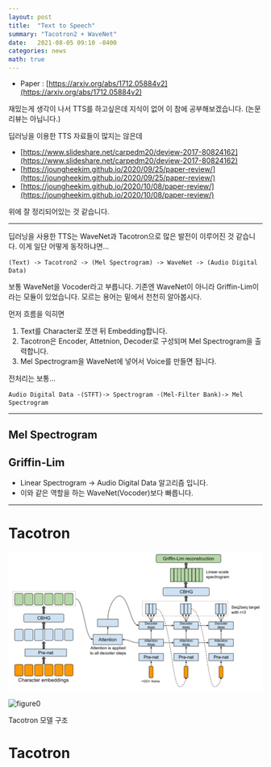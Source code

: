 ```yaml
---
layout: post
title:  "Text to Speech"
summary: "Tacotron2 + WaveNet"
date:   2021-08-05 09:10 -0400
categories: news
math: true
---
```


- Paper : [https://arxiv.org/abs/1712.05884v2](https://arxiv.org/abs/1712.05884v2)


재밌는게 생각이 나서 TTS를 하고싶은데 지식이 없어 이 참에 공부해보겠습니다. (논문 리뷰는 아닙니다.)

딥러닝을 이용한 TTS 자료들이 많지는 않은데

- [https://www.slideshare.net/carpedm20/deview-2017-80824162](https://www.slideshare.net/carpedm20/deview-2017-80824162)
- [https://joungheekim.github.io/2020/09/25/paper-review/](https://joungheekim.github.io/2020/09/25/paper-review/)
- [https://joungheekim.github.io/2020/10/08/paper-review/](https://joungheekim.github.io/2020/10/08/paper-review/)

위에 잘 정리되어있는 것 같습니다.

---

딥러닝을 사용한 TTS는 WaveNet과 Tacotron으로 많은 발전이 이루어진 것 같습니다. 이게 일단 어떻게 동작하냐면...


```
(Text) -> Tacotron2 -> (Mel Spectrogram) -> WaveNet -> (Audio Digital Data)
```

보통 WaveNet을 Vocoder라고 부릅니다. 기존엔 WaveNet이 아니라 Griffin-Lim이라는 모듈이 있었습니다. 모르는 용어는 밑에서 천천히 알아봅시다.

먼저 흐름을 익히면

1. Text를 Character로 쪼갠 뒤 Embedding합니다.
2. Tacotron은 Encoder, Attetnion, Decoder로 구성되며 Mel Spectrogram을 출력합니다.
3. Mel Spectrogram을 WaveNet에 넣어서 Voice를 만들면 됩니다.

전처리는 보통...

```
Audio Digital Data -(STFT)-> Spectrogram -(Mel-Filter Bank)-> Mel Spectrogram
```

---

## Mel Spectrogram


## Griffin-Lim

- Linear Spectrogram -> Audio Digital Data 알고리즘 입니다.
- 이와 같은 역할을 하는 WaveNet(Vocoder)보다 빠릅니다.

---

# Tacotron



![figure0](/_posts/post_img/tts/tacotron.png)






![figure0](/assets/img/post_img/tts/tacotron.jpg)



Tacotron 모델 구조

# Tacotron
